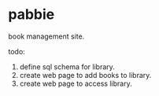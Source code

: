 pabbie
======

<p>book management site.</p>

todo:<br/>
<ol>
  <li>define sql schema for library.</li>
  <li>create web page to add books to library.</li>
  <li>create web page to access library.</li>
</ol>
